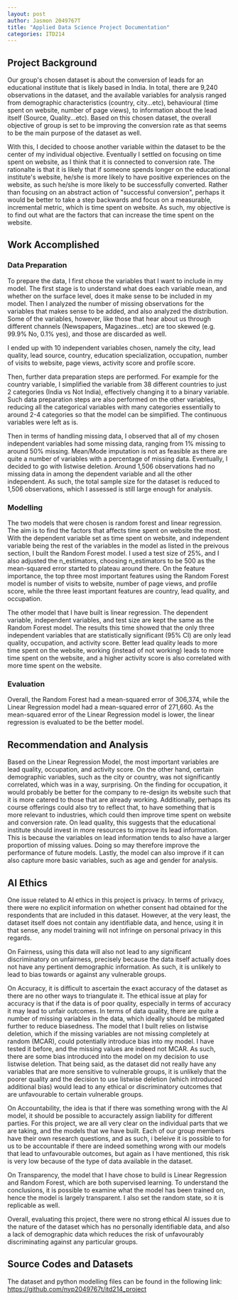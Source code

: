 ```yaml
---
layout: post
author: Jasmon 2049767T
title: "Applied Data Science Project Documentation"
categories: ITD214
---
```

## Project Background
Our group's chosen dataset is about the conversion of leads for an educational institute that is likely based in India. In total, there are 9,240 observations in the dataset, and the available variables for analysis ranged from demographic characteristics (country, city...etc), behavioural (time spent on website, number of page views), to information about the lead itself (Source, Quality...etc). Based on this chosen dataset, the overall objective of group is set to be improving the conversion rate as that seems to be the main purpose of the dataset as well. 

With this, I decided to choose another variable within the dataset to be the center of my individual objective. Eventually I settled on focusing on time spent on website, as I think that it is connected to conversion rate. The rationalte is that it is likely that if someone spends longer on the educational institute's website, he/she is more likely to have positive experiences on the website, as such he/she is more likely to be successfully converted. Rather than focusing on an abstract action of "successful conversion", perhaps it would be better to take a step backwards and focus on a measurable, incremental metric, which is time spent on website. As such, my objective is to find out what are the factors that can increase the time spent on the website.

## Work Accomplished


### Data Preparation
To prepare the data, I first chose the variables that I want to include in my model. The first stage is to understand what does each variable mean, and whether on the surface level, does it make sense to be included in my model. Then I analyzed the number of missing observations for the variables that makes sense to be added, and also analyzed the distribution. Some of the variables, however, like those that hear about us through different channels (Newspapers, Magazines...etc) are too skewed (e.g. 99.9% No, 0.1% yes), and those are discarded as well.

I ended up with 10 independent variables chosen, namely the city, lead quality, lead source, country, education specialization, occupation, number of visits to website, page views, activity score and profile score. 

Then, further data preparation steps are performed. For example for the country variable, I simplified the variable from 38 different countries to just 2 categories (India vs Not India), effectively changing it to a binary variable. Such data preparation steps are also performed on the other variables, reducing all the categorical variables with many categories essentially to around 2-4 categories so that the model can be simplified. The continuous variables were left as is. 

Then in terms of handling missing data, I observed that all of my chosen independent variables had some missing data, ranging from 1% missing to around 50% missing. Mean/Mode imputation is not as feasible as there are quite a number of variables with a percentage of missing data. Eventually, I decided to go with listwise deletion. Around 1,506 observations had no missing data in among the dependent variable and all the other independent. As such, the total sample size for the dataset is reduced to 1,506 observations, which I assessed is still large enough for analysis.

### Modelling
The two models that were chosen is random forest and linear regression. The aim is to find the factors that affects time spent on website the most. With the dependent variable set as time spent on website, and independent variable being the rest of the variables in the model as listed in the preivous section, I built the Random Forest model. I used a test size of 25%, and I also adjusted the n_estimators, choosing n_estimators to be 500 as the mean-squared error started to plateau around there.  On the feature importance, the top three most important features using the Random Forest model is number of visits to website, number of page views, and profile score, while the three least important features are country, lead quality, and occupation.

The other model that I have built is linear regression. The dependent variable, independent variables, and test size are kept the same as the Random Forest model. The results this time showed that the only three independent variables that are statistically significant (95% CI) are only lead quality, occupation, and activity score. Better lead quality leads to more time spent on the website, working (instead of not working) leads to more time spent on the website, and a higher activity score is also correlated with more time spent on the website.


### Evaluation
Overall, the Random Forest had a mean-squared error of 306,374, while the Linear Regression model had a mean-squared error of 271,660. As the mean-squared error of the Linear Regression model is lower, the linear regression is evaluated to be the better model.


## Recommendation and Analysis
Based on the Linear Regression Model, the most important variables are lead quality, occupation, and activity score. On the other hand, certain demographic variables, such as the city or country, was not significantly correlated, which was in a way, surprising. On the finding for occupation, it would probably be better for the company to re-design its website such that it is more catered to those that are already working. Additionally, perhaps its course offerings could also try to reflect that, to have something that is more relevant to industries, which could then improve time spent on website and conversion rate. On lead quality, this suggests that the educational institute should invest in more resources to improve its lead information. This is because the variables on lead information tends to also have a larger proportion of missing values. Doing so may therefore improve the performance of future models. Lastly, the model can also improve if it can also capture more basic variables, such as age and gender for analysis.

## AI Ethics
One issue related to AI ethics in this project is privacy. In terms of privacy, there were no explicit information on whether consent had obtained for the respondents that are included in this dataset. However, at the very least, the dataset itself does not contain any identifiable data, and hence, using it in that sense, any model training will not infringe on personal privacy in this regards.

On Fairness, using this data will also not lead to any significant discriminatory on unfairness, precisely because the data itself actually does not have any pertinent demographic information. As such, it is unlikely to lead to bias towards or against any vulnerable groups. 

On Accuracy, it is difficult to ascertain the exact accuracy of the dataset as there are no other ways to triangulate it. The ethical issue at play for accuracy is that if the data is of poor quality, especially in terms of accuracy it may lead to unfair outcomes. In terms of data quality, there are quite a number of missing variables in the data, which ideally should be mitigated further to reduce biasedness. The model that I built relies on listwise deletion, which if the missing variables are not missing completely at random (MCAR), could potentially introduce bias into my model. I have tested it before, and the missing values are indeed not MCAR. As such, there are some bias introduced into the model on my decision to use listwise deletion. That being said, as the dataset did not really have any variables that are more sensitive to vulnerable groups, it is unlikely that the poorer quality and the decision to use listwise deletion (which introduced additional bias) would lead to any ethical or discriminatory outcomes that are unfavourable to certain vulnerable groups.

On Accountability, the idea is that if there was something wrong with the AI model, it should be possible to accuractely assign liability for different parties. For this project, we are all very clear on the individual parts that we are taking, and the models that we have built. Each of our group members have their own research questions, and as such, i beleive it is possible to for us to be accountable if there are indeed something wrong with our models that lead to unfavourable outcomes, but again as I have mentioned, this risk is very low because of the type of data available in the dataset.

On Transparency, the model that I have chose to build is Linear Regression and Random Forest, which are both supervised learning. To understand the conclusions, it is possible to examine what the model has been trained on, hence the model is largely transparent. I also set the random state, so it is replicable as well.

Overall, evaluating this project, there were no strong ethical AI issues due to the nature of the dataset which has no personally identifiable data, and also a lack of demographic data which reduces the risk of unfavourably discriminating against any particular groups.


## Source Codes and Datasets
The dataset and python modelling files can be found in the following link: https://github.com/nyp2049767t/itd214_project
